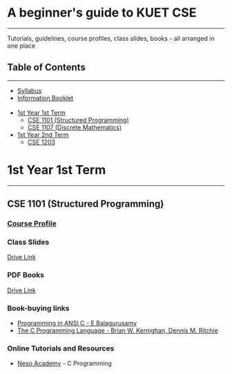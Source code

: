 # A beginner's guide to KUET CSE
------------------------------------------
Tutorials, guidelines, course profiles, class slides, books - all arranged in one place


## Table of Contents
------------------------------------------

  * [Syllabus](https://kuet.ac.bd/department/CSE/files/CourseContentsCSE%20_14_08_2022.pdf)
  * [Information Booklet](https://kuet.ac.bd/department/CSE/images/facility/info_booklet_3rd_ed_KUET_CSE.pdf)<br><br>
  * [1st Year 1st Term](#1st-Year-1st-Term)
    * [CSE 1101 (Structured Programming)](#CSE-1101)
    * [CSE 1107 (Discrete Mathematics)](#why-on-github)
  * [1st Year 2nd Term](#why-on-github)
    * [CSE 1203](#why-on-github)


# 1st Year 1st Term
------------------------------------------

## CSE 1101 (Structured Programming)

### [Course Profile](https://kuet.ac.bd/department/CSE/images/facility/info_booklet_3rd_ed_KUET_CSE.pdf)

### Class Slides
[Drive Link](https://drive.google.com/drive/folders/1Nwus1Flq95s8f4tU2nvYF3vm6Z9EiRki?usp=drive_link)

### PDF Books
[Drive Link](https://drive.google.com/drive/folders/1Y4hubUv39KxIutbhgnqChRI0Qbz-UlNm?usp=drive_link)

### Book-buying links
  * [Programming in ANSI C - E Balagurusamy](https://www.rokomari.com/book/119526/programming-in-ansi-c-8th-edition)
  * [The C Programming Language - Brian W. Kernighan, Dennis M. Ritchie](https://www.rokomari.com/book/119869/the-c-programming-language)

### Online Tutorials and Resources
  * [Neso Academy](https://www.nesoacademy.org/pl/02-c-programming) - C Programming
